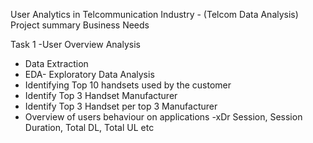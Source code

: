User Analytics in Telcommunication Industry - (Telcom Data Analysis)
Project summary
Business Needs

Task 1 -User Overview Analysis
- Data Extraction
- EDA- Exploratory Data Analysis
- Identifying Top 10 handsets used by the customer
- Identify Top 3 Handset Manufacturer
- Identify Top 3 Handset per top 3 Manufacturer
- Overview of users behaviour on applications -xDr Session, Session Duration, Total DL, Total UL etc
